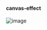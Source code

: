 #### canvas-effect
![image](https://github.com/user-attachments/assets/a78cadeb-71b6-4439-bddf-6e1601724e5c)
